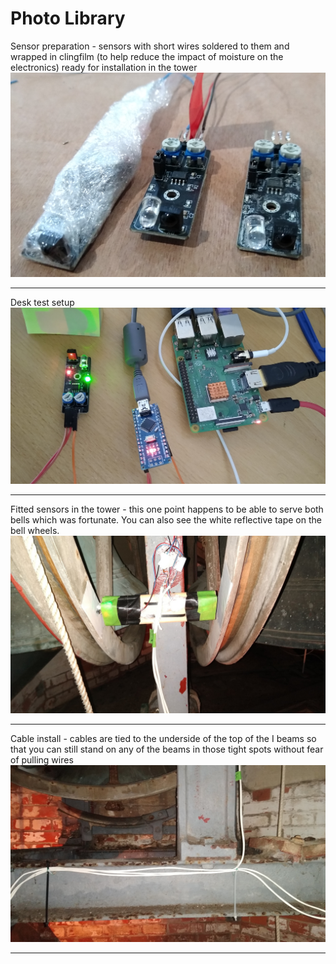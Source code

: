 <H1>Photo Library</H1>

<p>Sensor preparation - sensors with short wires soldered to them and wrapped in clingfilm (to help reduce the impact of moisture on the electronics) ready for installation in the tower
<img src="sensorsprep.png" alt="desk testing">

<hr>
  
<p>Desk test setup
<img src="desktest.png" alt="desk testing">

<hr>
  
<p>Fitted sensors in the tower - this one point happens to be able to serve both bells which was fortunate.  You can also see the white reflective tape on the bell wheels.
<img src="fitted sensors.jpg" alt="fitted sensors">

<hr>
  
<p>Cable install - cables are tied to the underside of the top of the I beams so that you can still stand on any of the beams in those tight spots without fear of pulling wires
<img src="wiring on frame.jpg" alt="fitted sensors">

<hr>

<p>
